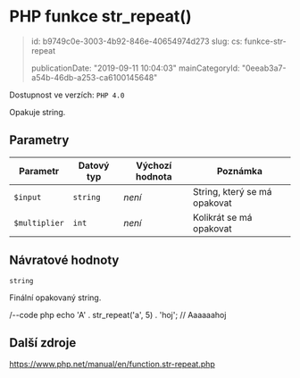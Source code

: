 PHP funkce str_repeat()
=======================

> id: b9749c0e-3003-4b92-846e-40654974d273
> slug:
> 	cs: funkce-str-repeat
>
> publicationDate: "2019-09-11 10:04:03"
> mainCategoryId: "0eeab3a7-a54b-46db-a253-ca6100145648"

Dostupnost ve verzích: `PHP 4.0`

Opakuje string.

Parametry
--------------

| Parametr | Datový typ | Výchozí hodnota | Poznámka |
|-----|-----|-----|-----|
| `$input` | `string` | *není* | String, který se má opakovat |
| `$multiplier` | `int` | *není* | Kolikrát se má opakovat |


Návratové hodnoty
----------------

`string`

Finální opakovaný string.

/--code php
echo 'A' . str_repeat('a', 5) . 'hoj'; // Aaaaaahoj

Další zdroje
------------

https://www.php.net/manual/en/function.str-repeat.php
